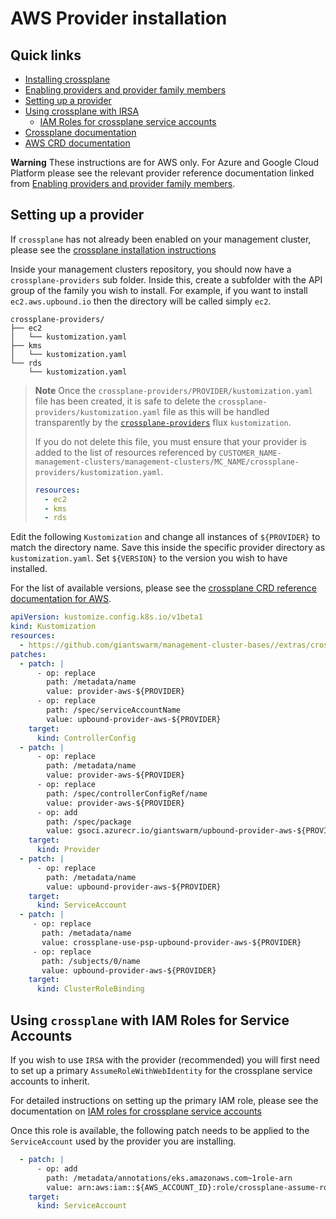 # AWS Provider installation

## Quick links

- [Installing crossplane](../../../README.md)
- [Enabling providers and provider family members](../README.md)
- [Setting up a provider](#setting-up-a-provider)
- [Using crossplane with IRSA](#using-crossplane-with-iam-roles-for-service-accounts)
  - [IAM Roles for crossplane service accounts](./setting-up-irsa.md)
- [Crossplane documentation](https://docs.crossplane.io/)
- [AWS CRD documentation](https://doc.crds.dev/github.com/upbound/provider-aws)

**Warning** These instructions are for AWS only. For Azure and Google Cloud
Platform please see the relevant provider reference documentation linked from
[Enabling providers and provider family members](../README.md).

## Setting up a provider

If `crossplane` has not already been enabled on your management cluster, please
see the [crossplane installation instructions](../../../README.md)

Inside your management clusters repository, you should now have a
`crossplane-providers` sub folder. Inside this, create a subfolder with the API
group of the family you wish to install. For example, if you want to install
`ec2.aws.upbound.io` then the directory will be called simply `ec2`.

```nohighlight
crossplane-providers/
├── ec2
│   └── kustomization.yaml
├── kms
│   └── kustomization.yaml
└── rds
    └── kustomization.yaml
```

> **Note** Once the `crossplane-providers/PROVIDER/kustomization.yaml` file has
> been created, it is safe to delete the `crossplane-providers/kustomization.yaml`
> file as this will be handled transparently by the
> [`crossplane-providers`](https://github.com/giantswarm/management-cluster-bases/blob/main/extras/crossplane/providers-kustomization.yaml)
> flux `kustomization`.
>
> If you do not delete this file, you must ensure that your provider is added
> to the list of resources referenced by
> `CUSTOMER_NAME-management-clusters/management-clusters/MC_NAME/crossplane-providers/kustomization.yaml`.
>
> ```yaml
> resources:
>   - ec2
>   - kms
>   - rds
> ```

Edit the following `Kustomization` and change all instances of `${PROVIDER}` to
match the directory name. Save this inside the specific provider directory as
`kustomization.yaml`. Set `${VERSION}` to the version you wish to have installed.

For the list of available versions, please see the [crossplane CRD reference
documentation for AWS](https://doc.crds.dev/github.com/upbound/provider-aws).

```yaml
apiVersion: kustomize.config.k8s.io/v1beta1
kind: Kustomization
resources:
  - https://github.com/giantswarm/management-cluster-bases//extras/crossplane/providers/upbound/aws?ref=main
patches:
  - patch: |
      - op: replace
        path: /metadata/name
        value: provider-aws-${PROVIDER}
      - op: replace
        path: /spec/serviceAccountName
        value: upbound-provider-aws-${PROVIDER}
    target:
      kind: ControllerConfig
  - patch: |
      - op: replace
        path: /metadata/name
        value: provider-aws-${PROVIDER}
      - op: replace
        path: /spec/controllerConfigRef/name
        value: provider-aws-${PROVIDER}
      - op: add
        path: /spec/package
        value: gsoci.azurecr.io/giantswarm/upbound-provider-aws-${PROVIDER}:${VERSION}
    target:
      kind: Provider
  - patch: |
      - op: replace
        path: /metadata/name
        value: upbound-provider-aws-${PROVIDER}
    target:
      kind: ServiceAccount
  - patch: |
     - op: replace
       path: /metadata/name
       value: crossplane-use-psp-upbound-provider-aws-${PROVIDER}
     - op: replace
       path: /subjects/0/name
       value: upbound-provider-aws-${PROVIDER}
    target:
      kind: ClusterRoleBinding
```

## Using `crossplane` with IAM Roles for Service Accounts

If you wish to use `IRSA` with the provider (recommended) you will first need
to set up a primary `AssumeRoleWithWebIdentity` for the crossplane service
accounts to inherit.

For detailed instructions on setting up the primary IAM role, please see the
documentation on [IAM roles for crossplane service accounts](./setting-up-irsa.md)

Once this role is available, the following patch needs to be applied to the
`ServiceAccount` used by the provider you are installing.

```yaml
  - patch: |
      - op: add
        path: /metadata/annotations/eks.amazonaws.com~1role-arn
        value: arn:aws:iam::${AWS_ACCOUNT_ID}:role/crossplane-assume-role
    target:
      kind: ServiceAccount
```
